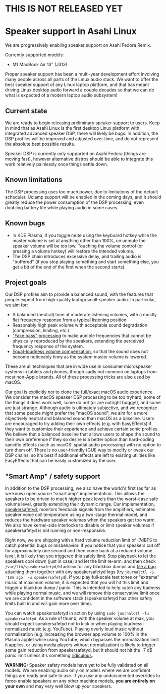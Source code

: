 # THIS IS NOT RELEASED YET

# Speaker support in Asahi Linux

We are progressively enabling speaker support on Asahi Fedora Remix.

Currently supported models:

* M1 MacBook Air 13" (J313)

Proper speaker support has been a multi-year development effort involving many people across all parts of the Linux audio stack. We want to offer the best speaker support of any Linux laptop platform, and that has meant driving Linux desktop audio forward a couple decades so that we can do what is expected of a modern laptop audio subsystem!

## Current state

We are ready to begin releasing preliminary speaker support to users. Keep in mind that as Asahi Linux is the first desktop Linux platform with integrated advanced speaker DSP, there will likely be bugs. In addition, the DSP profiles will be improved and adjusted over time, and do not represent the absolute best possible results.

Speaker DSP is currently only supported on Asahi Fedora (things are moving fast), however alternative distros should be able to integrate this work relatively painlessly once things settle down.

## Known limitations

The DSP processing uses too much power, due to limitations of the default scheduler. Uclamp support will be enabled in the coming days, and it should greatly reduce the power consumption of the DSP processing, even doubling battery life while playing audio in some cases.

## Known bugs

* In KDE Plasma, if you toggle mute using the keyboard hotkey while the master volume is set at anything other than 100%, on unmute the speaker volume will be too low. Touching the volume control (or pressing a volume hotkey) will restore the intended volume.
* The DSP chain introduces excessive delay, and trailing audio is "buffered" (if you stop playing something and start something else, you get a bit of the end of the first when the second starts).

## Project goals

Our DSP profiles aim to provide a balanced sound, with the features that people expect from high-quality laptop/small-speaker audio. In particular, we aim for:

- A balanced (neutral) tone at moderate listening volumes, with a mostly flat frequency response from a typical listening position
- Reasonably high peak volume with acceptable sound degradation (compression, limiting, etc.)
- ["Fake bass" processing](https://en.wikipedia.org/wiki/Missing_fundamental#Audio_processing_applications) to make audible frequencies that cannot be physically reproduced by the speakers, extending the perceived frequency response of the system. 
- [Equal-loudness volume compensation](https://en.wikipedia.org/wiki/Equal-loudness_contour), so that the sound does not become noticeably tinny as the system master volume is lowered.

These are all techniques that are in wide use in consumer microspeaker systems in tablets and phones, though sadly not common on laptops from most non-Apple brands. All of these processing tricks are also used by macOS.

Our goal is explicitly *not* to clone the full/exact macOS audio experience. We consider the macOS speaker DSP processing to be too tryhard; some of the things it does work well, some do not (or are outright buggy!), and some are just strange. Although audio is ultimately subjective, and we recognize that some people might prefer the "macOS sound", we aim for a more objectively neutral and balanced sound than macOS as a baseline. Users are encouraged to try adding their own effects (e.g. with EasyEffects) if they want to customize their experience and achieve certain sonic profiles. We believe that a balanced baseline that allows users to shape the sound to their own preference if they so desire is a better option than hard-coding specific effects (such as macOS' spatial audio processing) with no option to turn them off. There is no user-friendly (GUI) way to modify or tweak our DSP chains, so it's best if additional effects are left to existing utilities like EasyEffects that can be easily customized by the user.

## "Smart Amp" / safety support

In addition to the DSP processing, we also have the world's first (as far as we know) open source "smart amp" implementation. This allows the speakers to be driven to much higher peak levels than the worst-case safe volume level, greatly extending their dynamic range. Our implementation, [speakersafetyd](https://github.com/AsahiLinux/speakersafetyd), monitors feedback signals from the amplifiers, estimates speaker voice coil temperature using a two-stage thermal model, and reduces the hardware speaker volumes when the speakers get too warm. We also have kernel-side interlocks to disable or limit speaker volumes if speakersafetyd is not running or non-responsive.

Right now, we are shipping with a hard volume reduction limit of -7dBFS to catch potential bugs or misbehavior. If you notice that your speakers cut off for approximately one second and then come back at a reduced volume level, it is likely that you triggered this safely limit. Stop playback to let the speakers cool down (just in case) and let the limit re-arm, and then check `/var/lib/speakersafetyd/blackbox` for any blackbox dumps and [file a bug]() attaching them together with any speakersafetyd logs (try `journalctl -S '10m ago' -u speakersafetyd`). If you play full-scale test tones or "extreme" music at maximum volume, it is expected that you will hit this limit and trigger a blackbox dump / panic. This is intended to help catch any badness while playing normal music, and we will remove this conservative limit once we are confident in the software stack (speakersafetyd has other safety limits built in and will gain more over time).

You can watch speakersafetyd in action by using `sudo journalctl -fu speakersafetyd`. As a rule of thumb, with the speaker volume at max, you should expect speakersafetyd not to kick in when playing loudness-normalized music (e.g. YouTube). Playing overly loud music without normalization (e.g. increasing the browser app volume to 100% in the Plasma applet while using YouTube, which bypasses the normalization limit it applies, or using media players without normalization) is likely to trigger some gain reduction from speakersafetyd, but it should not hit the -7 dB panic limit unless it's something [ridiculous](https://open.spotify.com/album/6uvGw7zcCyMzYKKqXp9D3z).

**WARNING:** Speaker safety models have yet to be fully validated on all models. We are enabling audio only on models where we are confident things are ready and safe to use. If you use any undocumented overrides to force-enable speakers on any other machine models, **you are entirely on your own** and may very well blow up your speakers.

